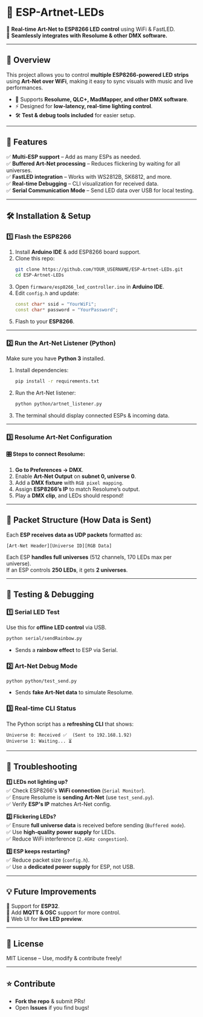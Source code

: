 # 🌟 ESP-Artnet-LEDs
🚀 **Real-time Art-Net to ESP8266 LED control** using WiFi & FastLED.  
🎨 **Seamlessly integrates with Resolume & other DMX software.**  

---

## 📖 Overview
This project allows you to control **multiple ESP8266-powered LED strips** using **Art-Net over WiFi**, making it easy to sync visuals with music and live performances.

- 🔗 Supports **Resolume, QLC+, MadMapper, and other DMX software**.  
- ⚡ Designed for **low-latency, real-time lighting control**.  
- 🛠 **Test & debug tools included** for easier setup.  

---

## 🚀 Features
✅ **Multi-ESP support** – Add as many ESPs as needed.  
✅ **Buffered Art-Net processing** – Reduces flickering by waiting for all universes.  
✅ **FastLED integration** – Works with WS2812B, SK6812, and more.  
✅ **Real-time Debugging** – CLI visualization for received data.  
✅ **Serial Communication Mode** – Send LED data over USB for local testing.  

---

## 🛠 Installation & Setup
### 1️⃣ Flash the ESP8266
1. Install **Arduino IDE** & add ESP8266 board support.
2. Clone this repo:  
   ```bash
   git clone https://github.com/YOUR_USERNAME/ESP-Artnet-LEDs.git
   cd ESP-Artnet-LEDs
   ```
3. Open `firmware/esp8266_led_controller.ino` in **Arduino IDE**.
4. Edit `config.h` and update:
   ```cpp
   const char* ssid = "YourWiFi"; 
   const char* password = "YourPassword";
   ```
5. Flash to your **ESP8266**.

---

### 2️⃣ Run the Art-Net Listener (Python)
Make sure you have **Python 3** installed.

1. Install dependencies:
   ```bash
   pip install -r requirements.txt
   ```
2. Run the Art-Net listener:
   ```bash
   python python/artnet_listener.py
   ```
3. The terminal should display connected ESPs & incoming data.

---

### 3️⃣ Resolume Art-Net Configuration
#### 🎛 Steps to connect Resolume:
1. **Go to Preferences → DMX**.
2. Enable **Art-Net Output** on **subnet 0, universe 0**.
3. Add a **DMX fixture** with `RGB pixel mapping`.
4. Assign **ESP8266’s IP** to match Resolume’s output.
5. Play a **DMX clip**, and LEDs should respond!

---

## 🎨 Packet Structure (How Data is Sent)
Each **ESP receives data as UDP packets** formatted as:
```
[Art-Net Header][Universe ID][RGB Data]
```
Each ESP **handles full universes** (512 channels, 170 LEDs max per universe).  
If an ESP controls **250 LEDs**, it gets **2 universes**.

---

## 🧪 Testing & Debugging
### 1️⃣ Serial LED Test
Use this for **offline LED control** via USB.
```bash
python serial/sendRainbow.py
```
- Sends a **rainbow effect** to ESP via Serial.

### 2️⃣ Art-Net Debug Mode
```bash
python python/test_send.py
```
- Sends **fake Art-Net data** to simulate Resolume.

### 3️⃣ Real-time CLI Status
The Python script has a **refreshing CLI** that shows:
```
Universe 0: Received ✅  (Sent to 192.168.1.92)
Universe 1: Waiting... ⏳
```

---

## 🔧 Troubleshooting
**1️⃣ LEDs not lighting up?**  
✅ Check ESP8266's **WiFi connection** (`Serial Monitor`).  
✅ Ensure Resolume is **sending Art-Net** (use `test_send.py`).  
✅ Verify **ESP's IP** matches Art-Net config.  

**2️⃣ Flickering LEDs?**  
✅ Ensure **full universe data** is received before sending (`Buffered mode`).  
✅ Use **high-quality power supply** for LEDs.  
✅ Reduce WiFi interference (`2.4GHz congestion`).  

**3️⃣ ESP keeps restarting?**  
✅ Reduce packet size (`config.h`).  
✅ Use a **dedicated power supply** for ESP, not USB.  

---

## 💡 Future Improvements
📌 Support for **ESP32**.  
📌 Add **MQTT & OSC** support for more control.  
📌 Web UI for **live LED preview**.  

---

## 📜 License
MIT License – Use, modify & contribute freely!  

---

## ⭐ Contribute
- **Fork the repo** & submit PRs!
- Open **Issues** if you find bugs!
